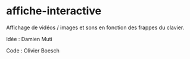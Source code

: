 # affiche-interactive

Affichage de vidéos / images et sons en fonction des frappes du clavier.

Idée : Damien Muti

Code : Olivier Boesch
